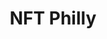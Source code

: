 ---
guid: "02E441A9-F17A-4EC8-8045-3486EBC08A6E"
title: "NFT Philly"
description: "Get a glimpse of the NFT scene in Philly with special guest Barman of NFT Philly. Join the discussion as we explore the perspectives, initiatives, and events of the NFT community in Philadelphia. And don't forget about music NFTs!"
pubDate: "Wed, 09 Nov 2022 18:00:00 -0500"
itunes-explicit: "no"
itunes-episode: 49
itunes-episodeType: full

# More info
youtube-full: https://youtu.be/0RruHcD4Sck
discussion: https://twitter.com/fulldecent/status/1590131731323293697

# Timeline
timeline:
  - seconds: 0
    title: Intro
  - seconds: 42
    title: What is NFT Philly?
  - seconds: 187
    title: What are the demographics?
  - seconds: 426
    title: He is ride to death
  - seconds: 466
    title: Is NFT+art the new sex+drugs+rock and roll?
  - seconds: 574
    title: How do music NFTs work?
  - seconds: 634
    title: NFT music royalties


# File information
enclosure-url: "https://media.phor.net/csh/2022-11-08-episode-49.m4a"
enclosure-length: 24158605
enclosure-type: "audio/x-m4a"
itunes-duration: 1148

# CSH information
badges: []
---